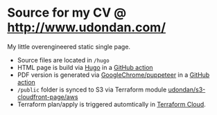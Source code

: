 # Source for my CV @ http://www.udondan.com/

My little overengineered static single page.

- Source files are located in `/hugo`
- HTML page is build via [Hugo] in a [GitHub action](https://github.com/udondan/www.udondan.com/blob/master/.github/workflows/main.yml#L25-L26)
- PDF version is generated via [GoogleChrome/puppeteer] in a [GitHub action](https://github.com/udondan/www.udondan.com/blob/master/.github/workflows/main.yml#L28-L34)
- `/public` folder is synced to S3 via Terraform module [udondan/s3-cloudfront-page/aws]
- Terraform plan/apply is triggered automtically in [Terraform Cloud].

[hugo]: https://gohugo.io/
[googlechrome/puppeteer]: https://github.com/GoogleChrome/puppeteer
[udondan/s3-cloudfront-page/aws]: https://registry.terraform.io/modules/udondan/s3-cloudfront-page/aws
[terraform cloud]: https://www.terraform.io/docs/cloud/
